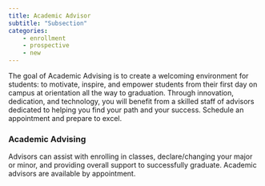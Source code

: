 ```yaml
---
title: Academic Advisor
subtitle: "Subsection"
categories:
    - enrollment
    - prospective
    - new
---
```

The goal of Academic Advising is to create a welcoming environment for students:
            to motivate, inspire, and empower students from their first day on campus at orientation all the way to
            graduation. Through innovation, dedication, and technology, you will benefit from a skilled staff of
            advisors dedicated to helping you find your path and your success. Schedule an appointment and prepare to
            excel.

<h3>Academic Advising</h3>

Advisors can assist with enrolling in classes, declare/changing your major or minor, and providing overall support to successfully graduate. Academic advisors are available by appointment.